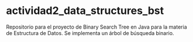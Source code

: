 # actividad2_data_structures_bst
Repositorio para el proyecto de Binary Search Tree en Java para la materia de Estructura de Datos. Se implementa un árbol de búsqueda binario.
